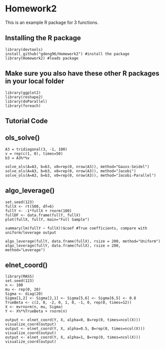 # Homework2

This is an example R package for 3 functions.

## Installing the R package
```
library(devtools)
install_github("gdeng96/Homework2") #install the package
library(Homework2) #loads package
```

## Make sure you also have these other R packages in your local folder

```
library(ggplot2)
library(reshape2)
library(doParallel)
library(foreach)

```


## Tutorial Code

## ols_solve()

```
A3 = tridiagonal(3, -1, 100)
v = rep(c(1, 0), times=50)
b3 = A3%*%v

solve_ols(A=A3, b=b3, x0=rep(0, nrow(A3)), method="Gauss-Seidel")
solve_ols(A=A3, b=b3, x0=rep(0, nrow(A3)), method="Jacobi")
solve_ols(A=A3, b=b3, x0=rep(0, nrow(A3)), method="Jacobi-Parallel")
```

## algo_leverage()
```
set.seed(123)
fullX <- rt(500, df=6)
fullY <- -1*fullX + rnorm(100)
fullDF <- data.frame(fullY, fullX)
plot(fullX, fullY, main="Full Sample")

summary(lm(fullY ~ fullX))$coef #True coefficients, compare with uniform/leverage output

algo_leverage(fullY, data.frame(fullX), rsize = 200, method="Uniform")
algo_leverage(fullY, data.frame(fullX), rsize = 200, method="Leverage")
```

## elnet_coord()
```
library(MASS)
set.seed(123)
n <- 100
mu <- rep(0, 20)
Sigma <- diag(20)
Sigma[1,2] <- Sigma[2,1] <- Sigma[5,6] <- Sigma[6,5] <- 0.8 
TrueBeta <- c(2, 0, -2, 0, 1, 0, -1, 0, rep(0, times=12))
X <- mvrnorm(n, mu, Sigma)
Y <- X%*%TrueBeta + rnorm(n)

output <- elnet_coord(Y, X, alpha=0, B=rep(0, times=ncol(X)))
visualize_coord(output)
output <- elnet_coord(Y, X, alpha=0.5, B=rep(0, times=ncol(X)))
visualize_coord(output)
output <- elnet_coord(Y, X, alpha=1, B=rep(0, times=ncol(X)))
visualize_coord(output)
```
